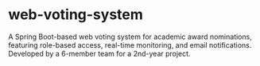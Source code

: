 # web-voting-system
A Spring Boot-based web voting system for academic award nominations, featuring role-based access, real-time monitoring, and email notifications. Developed by a 6-member team for a 2nd-year project.

